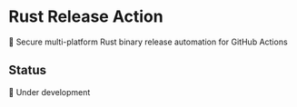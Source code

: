 # Rust Release Action

🦀 Secure multi-platform Rust binary release automation for GitHub Actions

## Status

🚧 Under development
